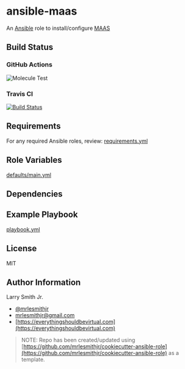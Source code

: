 # ansible-maas

An [Ansible](https://www.ansible.com) role to install/configure [MAAS](https://maas.io/)

## Build Status

### GitHub Actions

![Molecule Test](https://github.com/mrlesmithjr/ansible-maas/workflows/Molecule%20Test/badge.svg)

### Travis CI

[![Build Status](https://travis-ci.org/mrlesmithjr/ansible-maas.svg?branch=master)](https://travis-ci.org/mrlesmithjr/ansible-maas)

## Requirements

For any required Ansible roles, review:
[requirements.yml](requirements.yml)

## Role Variables

[defaults/main.yml](defaults/main.yml)

## Dependencies

## Example Playbook

[playbook.yml](playbook.yml)

## License

MIT

## Author Information

Larry Smith Jr.

- [@mrlesmithjr](https://twitter.com/mrlesmithjr)
- [mrlesmithjr@gmail.com](mailto:mrlesmithjr@gmail.com)
- [https://everythingshouldbevirtual.com](https://everythingshouldbevirtual.com)

> NOTE: Repo has been created/updated using [https://github.com/mrlesmithjr/cookiecutter-ansible-role](https://github.com/mrlesmithjr/cookiecutter-ansible-role) as a template.

